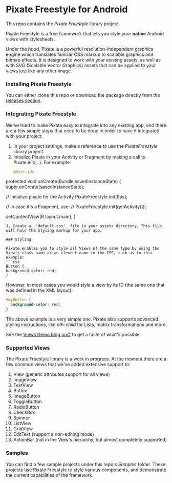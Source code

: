 Pixate Freestyle for Android
============================

This repo contains the *Pixate Freestyle* library project.

Pixate Freestyle is a free framework that lets you style your **native** Android views with stylesheets.

Under the hood, Pixate is a powerful resolution-independent graphics engine which translates familiar CSS markup to scalable graphics and bitmap effects. It is designed to work with your existing assets, as well as with SVG (Scalable Vector Graphics) assets that can be applied to your views just like any other image.

### Installing Pixate Freestyle

You can either clone this repo or download the package directly from the [releases section](https://github.com/Pixate/pixate-freestyle-android/releases).

### Integrating Pixate Freestyle

We've tried to make Pixate easy to integrate into any existing app, and there are a few simple steps that need to be done in order to have it integrated with your project.

1. In your project settings, make a reference to use the _PixateFreestyle_ library project.
2. Initialize Pixate in your Activity or Fragment by making a call to Pixate.init(...). For example:
   ```java
   @Override
protected void onCreate(Bundle savedInstanceState) {
  super.onCreate(savedInstanceState);

  // Initialize pixate for the Activity
  PixateFreestyle.init(this);
  
  // In case it's a Fragment, use:
  // PixateFreestyle.init(getActivity());

  setContentView(R.layout.main);
}
   ```
3. Create a _'default.css'_ file in your assets directory. This file will hold the styling markup for your app.

### Styling

Pixate enables you to style all Views of the same type by using the View's class name as an element name in the CSS, such as in this example:
```css
Button {
  background-color: red;
}
```
However, in most cases you would style a view by its ID (the same one that was defined in the XML layout):
```css
#myButton {
  background-color: red;
}
```

The above example is a very simple one. Pixate also supports advanced styling instructions, like _nth-child_ for Lists, matrix transformations and more.

See the [Views Demo blog post](http://www.pixate.com/blog/2013-12-06-android-views-demo/index.html) to get a taste of what's possible.

### Supported Views

The Pixate Freestyle library is a work in progress. At the moment there are a few common views that we've added extensive support to:

1. View (generic attributes support for all views)
2. ImageView
3. TextView
4. Button
5. ImageButton
6. ToggleButton
7. RadioButton
8. CheckBox
9. Spinner
10. ListView
11. GridView
12. EditText (support a non-editing mode)
13. ActionBar (not in the View's hierarchy, but almost completely supported)

### Samples

You can find a few sample projects under this repo's _Samples_ folder. These projects use Pixate Freestyle to style various components, and demonstrate the current capabilities of the framework.

